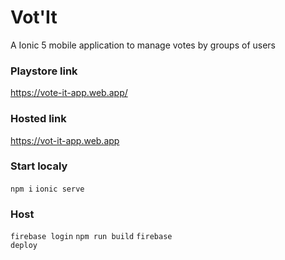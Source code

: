 # Vot'It

A Ionic 5 mobile application to manage votes by groups of users

### Playstore link

https://vote-it-app.web.app/

### Hosted link

https://vot-it-app.web.app

### Start localy

<code>npm i</code> 
<code>ionic serve</code> 

### Host
<code>firebase login</code> 
<code>npm run build</code> 
<code>firebase deploy</code> 



